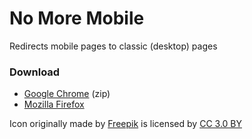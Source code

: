 # No More Mobile
Redirects mobile pages to classic (desktop) pages

### Download
* [Google Chrome](https://github.com/spixy/NoMoreMobile/releases/download/0.1/Chrome.zip) (zip)
* [Mozilla Firefox](https://addons.mozilla.org/firefox/addon/no-more-mobile/)

Icon originally made by [Freepik](https://www.flaticon.com/) is licensed by [CC 3.0 BY](http://creativecommons.org/licenses/by/3.0/)
